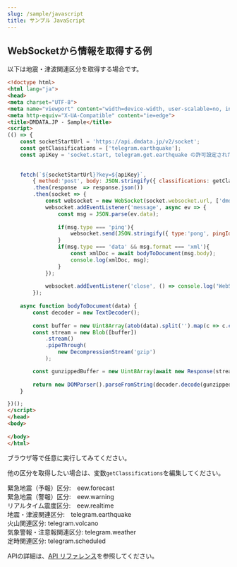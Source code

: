 ```yaml
---
slug: /sample/javascript
title: サンプル JavaScript
---
```

## WebSocketから情報を取得する例


以下は地震・津波関連区分を取得する場合です。
```html
<!doctype html>
<html lang="ja">
<head>
<meta charset="UTF-8">
<meta name="viewport" content="width=device-width, user-scalable=no, initial-scale=1.0, maximum-scale=1.0, minimum-scale=1.0">
<meta http-equiv="X-UA-Compatible" content="ie=edge">
<title>DMDATA.JP - Sample</title>
<script>
(() => {
    const socketStartUrl = 'https://api.dmdata.jp/v2/socket';
    const getClassifications = ['telegram.earthquake'];
    const apiKey = 'socket.start, telegram.get.earthquake の許可設定されたAPIキー';
    
    
    fetch(`${socketStartUrl}?key=${apiKey}`, 
        { method:'post', body: JSON.stringify({ classifications: getClassifications }) })
        .then(response  => response.json())
        .then(socket => {
            const websocket = new WebSocket(socket.websocket.url, ['dmdata.v2']);
            websocket.addEventListener('message', async ev => {
                const msg = JSON.parse(ev.data);
                
                if(msg.type === 'ping'){
                    websocket.send(JSON.stringify({ type:'pong', pingId: msg.pingId} ));
                }
                if(msg.type === 'data' && msg.format === 'xml'){
                    const xmlDoc = await bodyToDocument(msg.body);
                    console.log(xmlDoc, msg);
                }
            });
            
            websocket.addEventListener('close', () => console.log('WebSocket closed.'));
        });
    
    async function bodyToDocument(data) {
        const decoder = new TextDecoder();
        
        const buffer = new Uint8Array(atob(data).split('').map(c => c.charCodeAt(0)))
        const stream = new Blob([buffer])
            .stream()
            .pipeThrough(
                new DecompressionStream('gzip')
            );

        const gunzippedBuffer = new Uint8Array(await new Response(stream).arrayBuffer());
             
        return new DOMParser().parseFromString(decoder.decode(gunzippedBuffer), 'application/xml');
    }

})();
</script>
</head>
<body>
  
</body>
</html>
```

ブラウザ等で任意に実行してみてください。

他の区分を取得したい場合は、変数`getClassifications`を編集してください。

緊急地震（予報）区分:　eew.forecast <br/>
緊急地震（警報）区分:　eew.warning <br/>
リアルタイム震度区分:　eew.realtime <br/>
地震・津波関連区分:　telegram.earthquake <br/>
火山関連区分: telegram.volcano <br/>
気象警報・注意報関連区分: telegram.weather <br/>
定時関連区分: telegram.scheduled <br/>


APIの詳細は、[API リファレンス](/docs/reference/api/v2)を参照してください。
